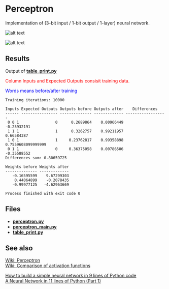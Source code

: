 # Perceptron
Implementation of (3-bit input / 1-bit output / 1-layer) neural network.

![alt text](
https://upload.wikimedia.org/wikipedia/commons/thumb/3/31/Perceptron.svg/1280px-Perceptron.svg.png
)

![alt text](https://github.com/George2Times/python/blob/master/AI/perceptron_training_data.png)

## Results
Output of [__table_print.py__](https://github.com/George2Times/python/blob/master/AI/table_print.py)

<p style='color:red'>Column Inputs and Expected Outputs consisit training data.</p>
<p style='color:blue'>Words <before/after> means before/after training</p>

```
Training iterations: 10000

Inputs Expected Outputs Outputs before Outputs after    Differences    
------ ---------------- -------------- ------------- ------------------
 0 0 1                0      0.2689864    0.00966449        -0.25932191
 1 1 1                1      0.3262757    0.99211957         0.66584387
 1 0 1                1     0.23762817    0.99358898 0.7559608099999999
 0 1 1                0     0.36375058    0.00786506        -0.35588552
Differences sum: 0.80659725

Weights before Weights after
-------------- -------------
   -0.16595599    9.67299303
    0.44064899    -0.2078435
   -0.99977125   -4.62963669

Process finished with exit code 0
```


## Files
- [__perceptron.py__](https://github.com/George2Times/python/blob/master/AI/perceptron.py)
- [__perceptron_main.py__](https://github.com/George2Times/python/blob/master/AI/perceptron_main.py)  
- [__table_print.py__](https://github.com/George2Times/python/blob/master/AI/table_print.py)

## See also

[Wiki: Perceptron](https://www.wikiwand.com/en/Perceptron#)  
[Wiki: Comparison of activation functions](https://www.wikiwand.com/en/Activation_function#/Comparison_of_activation_functions)  

[How to build a simple neural network in 9 lines of Python code](https://medium.com/technology-invention-and-more/how-to-build-a-simple-neural-network-in-9-lines-of-python-code-cc8f23647ca1)  
[A Neural Network in 11 lines of Python (Part 1)](https://iamtrask.github.io/2015/07/12/basic-python-network/)

